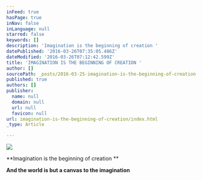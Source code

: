 ```yaml
---
inFeed: true
hasPage: true
inNav: false
inLanguage: null
starred: false
keywords: []
description: 'Imagination is the beginning of creation '
datePublished: '2016-03-26T07:35:05.486Z'
dateModified: '2016-03-26T07:12:42.599Z'
title: 'IMAGINATION IS THE BEGINNING OF CREATION '
author: []
sourcePath: _posts/2016-03-25-imagination-is-the-beginning-of-creation.md
published: true
authors: []
publisher:
  name: null
  domain: null
  url: null
  favicon: null
url: imagination-is-the-beginning-of-creation/index.html
_type: Article

---
```

![](https://s3-us-west-2.amazonaws.com/the-grid-img/p/3b7cbe7e977de83def1597e4742516ae8136ebee.jpg)

**Imagination is the beginning of creation **

**And the world is but a canvas to the imagination**